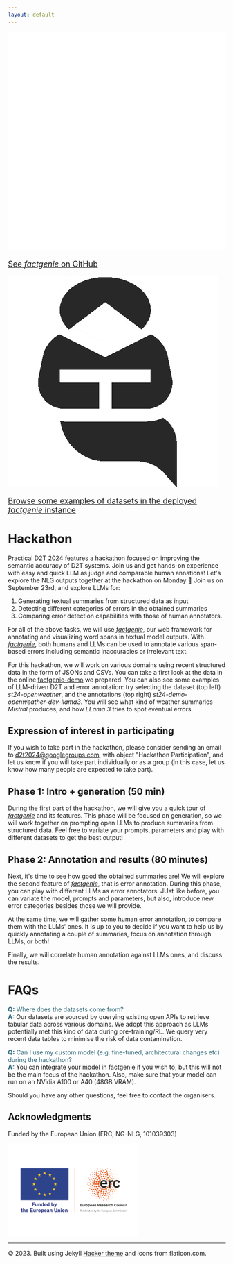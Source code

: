 ```yaml
---
layout: default
---
```

 <div class="forms-container">

 <div class="forms">
    <img src="../assets/images/github-logo.png">
    <a href="https://github.com/kasnerz/factgenie/">
    <p style="font-size: large">See <i>factgenie</i> on GitHub</p>
    </a>
</div>
 <div class="forms">
    <img src="../assets/images/factgenie-logo.png">
    <a href="https://quest.ms.mff.cuni.cz/namuddis/factgenie/browse?dataset=st24-openweather&split=dev&example_idx=0">
    <p style="font-size: large">Browse some examples of datasets in the deployed <i>factgenie</i> instance</p>
    </a>
</div>
</div>

# Hackathon
Practical D2T 2024 features a hackathon focused on improving the semantic accuracy of D2T systems. Join us and get hands-on experience with easy and quick LLM as judge and comparable human annations! Let's explore the NLG outputs together at the hackathon on Monday 💪
Join us on September 23rd, and explore LLMs for:

1. Generating textual summaries from structured data as input
2. Detecting different categories of errors in the obtained summaries 
3. Comparing error detection capabilities with those of human annotators.

For all of the above tasks, we will use <a href="https://github.com/kasnerz/factgenie/"><i>factgenie</i></a>, our web framework for annotating and visualizing word spans in textual model outputs. With <a href="https://github.com/kasnerz/factgenie/"><i>factgenie</i></a>, both humans and LLMs can be used to annotate various span-based errors including semantic inaccuracies or irrelevant text.

For this hackathon, we will work on various domains using recent structured data in the form of JSONs and CSVs. You can take a first look at the data in the online [factgenie-demo](https://quest.ms.mff.cuni.cz/namuddis/factgenie/browse?dataset=st24-openweather&split=dev&example_idx=0) we prepared. You can also see some examples of LLM-driven D2T and error annotation: try selecting the dataset (top left) _st24-openweather_, and the annotations (top right) _st24-demo-openweather-dev-llama3_. You will see what kind of weather summaries _Mistral_ produces, and how _LLama 3_ tries to spot eventual errors.

## Expression of interest in participating
If you wish to take part in the hackathon, please consider sending an email to [d2t2024@googlegroups.com](mailto:d2t2024@googlegroups.com), with object "Hackathon Participation", and let us know if you will take part individually or as a group (in this case, let us know how many people are expected to take part).

## Phase 1: Intro + generation (50 min)

During the first part of the hackathon, we will give you a quick tour of <a href="https://github.com/kasnerz/factgenie/"><i>factgenie</i></a> and its features. This phase will be focused on generation, so we will work together on prompting open LLMs to produce summaries from structured data. Feel free to variate your prompts, parameters and play with different datasets to get the best output!

## Phase 2: Annotation and results (80 minutes)

Next, it's time to see how good the obtained summaries are! We will explore the second feature of <a href="https://github.com/kasnerz/factgenie/"><i>factgenie</i></a>, that is error annotation. During this phase, you can play with different LLMs as error annotators. JUst like before, you can variate the model, prompts and parameters, but also, introduce new error categories besides those we will provide.

At the same time, we will gather some human error annotation, to compare them with the LLMs' ones. It is up to you to decide if you want to help us by quickly annotating a couple of summaries, focus on annotation through LLMs, or both!

Finally, we will correlate human annotation against LLMs ones, and discuss the results.

# FAQs
<a name="faq"></a>
<span style="color: #276275;">**Q:** Where does the datasets come from?</span>  
<span style="color: #276275;">**A:**</span> Our datasets are sourced by querying existing open APIs to retrieve tabular data across various domains. We adopt this approach as LLMs potentially met this kind of data during pre-training/RL. We query very recent data tables to minimise the risk of data contamination.

<span style="color: #276275;">**Q:** Can I use my custom model (e.g. fine-tuned, architectural changes etc) during the hackathon?</span>  
<span style="color: #276275;">**A:**</span> You can integrate your model in factgenie if you wish to, but this will not be the main focus of the hackathon. Also, make sure that your model can run on an NVidia A100 or A40 (48GB VRAM).

Should you have any other questions, feel free to contact the organisers.

## Acknowledgments
<p>Funded by the European Union (ERC, NG-NLG, 101039303)</p>
<img src="../assets/images/erc.png" style="max-width: 300px;" alt="ERC">

<hr>
<div class="footer">
    © 2023. Built using Jekyll <a href="https://github.com/pages-themes/hacker">Hacker theme</a> and icons from flaticon.com.
  </div>

